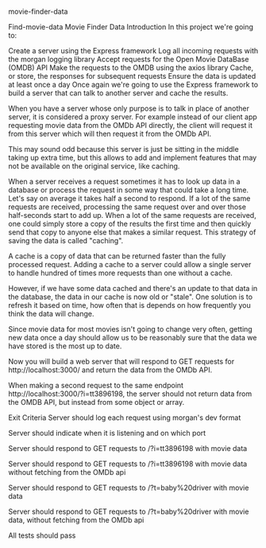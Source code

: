 movie-finder-data

Find-movie-data Movie Finder Data Introduction In this project we're going to:

Create a server using the Express framework Log all incoming requests with the morgan logging library Accept requests for the Open Movie DataBase (OMDB) API Make the requests to the OMDB using the axios library Cache, or store, the responses for subsequent requests Ensure the data is updated at least once a day Once again we're going to use the Express framework to build a server that can talk to another server and cache the results.

When you have a server whose only purpose is to talk in place of another server, it is considered a proxy server. For example instead of our client app requesting movie data from the OMDb API directly, the client will request it from this server which will then request it from the OMDb API.

This may sound odd because this server is just be sitting in the middle taking up extra time, but this allows to add and implement features that may not be available on the original service, like caching.

When a server receives a request sometimes it has to look up data in a database or process the request in some way that could take a long time. Let's say on average it takes half a second to respond. If a lot of the same requests are received, processing the same request over and over those half-seconds start to add up. When a lot of the same requests are received, one could simply store a copy of the results the first time and then quickly send that copy to anyone else that makes a similar request. This strategy of saving the data is called "caching".

A cache is a copy of data that can be returned faster than the fully processed request. Adding a cache to a server could allow a single server to handle hundred of times more requests than one without a cache.

However, if we have some data cached and there's an update to that data in the database, the data in our cache is now old or "stale". One solution is to refresh it based on time, how often that is depends on how frequently you think the data will change.

Since movie data for most movies isn't going to change very often, getting new data once a day should allow us to be reasonably sure that the data we have stored is the most up to date.

Now you will build a web server that will respond to GET requests for http://localhost:3000/ and return the data from the OMDb API.

When making a second request to the same endpoint http://localhost:3000/?i=tt3896198, the server should not return data from the OMDB API, but instead from some object or array.

Exit Criteria Server should log each request using morgan's dev format

Server should indicate when it is listening and on which port

Server should respond to GET requests to /?i=tt3896198 with movie data

Server should respond to GET requests to /?i=tt3896198 with movie data without fetching from the OMDb api

Server should respond to GET requests to /?t=baby%20driver with movie data

Server should respond to GET requests to /?t=baby%20driver with movie data, without fetching from the OMDb api

All tests should pass
